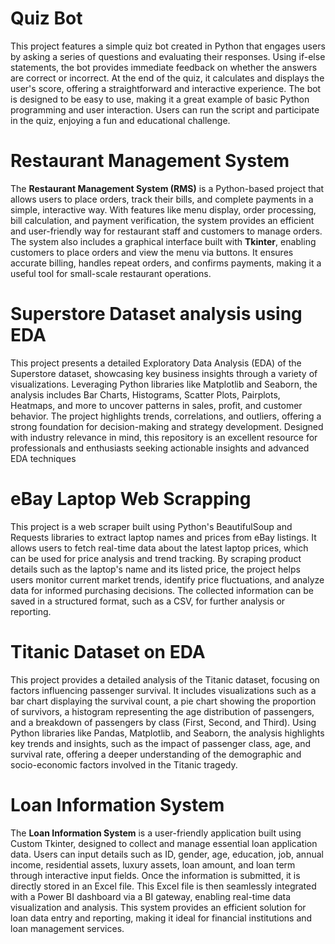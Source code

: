 # Quiz Bot
This project features a simple quiz bot created in Python that engages users by asking a series of questions and evaluating their responses. Using if-else statements, the bot provides immediate feedback on whether the answers are correct or incorrect. At the end of the quiz, it calculates and displays the user's score, offering a straightforward and interactive experience. The bot is designed to be easy to use, making it a great example of basic Python programming and user interaction. Users can run the script and participate in the quiz, enjoying a fun and educational challenge.
# Restaurant Management System
The **Restaurant Management System (RMS)** is a Python-based project that allows users to place orders, track their bills, and complete payments in a simple, interactive way. With features like menu display, order processing, bill calculation, and payment verification, the system provides an efficient and user-friendly way for restaurant staff and customers to manage orders. The system also includes a graphical interface built with **Tkinter**, enabling customers to place orders and view the menu via buttons. It ensures accurate billing, handles repeat orders, and confirms payments, making it a useful tool for small-scale restaurant operations.
# Superstore Dataset analysis using EDA
This project presents a detailed Exploratory Data Analysis (EDA) of the Superstore dataset, showcasing key business insights through a variety of visualizations. Leveraging Python libraries like Matplotlib and Seaborn, the analysis includes Bar Charts, Histograms, Scatter Plots, Pairplots, Heatmaps, and more to uncover patterns in sales, profit, and customer behavior. The project highlights trends, correlations, and outliers, offering a strong foundation for decision-making and strategy development. Designed with industry relevance in mind, this repository is an excellent resource for professionals and enthusiasts seeking actionable insights and advanced EDA techniques
# eBay Laptop Web Scrapping
This project is a web scraper built using Python's BeautifulSoup and Requests libraries to extract laptop names and prices from eBay listings. It allows users to fetch real-time data about the latest laptop prices, which can be used for price analysis and trend tracking. By scraping product details such as the laptop's name and its listed price, the project helps users monitor current market trends, identify price fluctuations, and analyze data for informed purchasing decisions. The collected information can be saved in a structured format, such as a CSV, for further analysis or reporting.
# Titanic Dataset on EDA
This project provides a detailed analysis of the Titanic dataset, focusing on factors influencing passenger survival. It includes visualizations such as a bar chart displaying the survival count, a pie chart showing the proportion of survivors, a histogram representing the age distribution of passengers, and a breakdown of passengers by class (First, Second, and Third). Using Python libraries like Pandas, Matplotlib, and Seaborn, the analysis highlights key trends and insights, such as the impact of passenger class, age, and survival rate, offering a deeper understanding of the demographic and socio-economic factors involved in the Titanic tragedy.
# Loan Information System
The **Loan Information System** is a user-friendly application built using Custom Tkinter, designed to collect and manage essential loan application data. Users can input details such as ID, gender, age, education, job, annual income, residential assets, luxury assets, loan amount, and loan term through interactive input fields. Once the information is submitted, it is directly stored in an Excel file. This Excel file is then seamlessly integrated with a Power BI dashboard via a BI gateway, enabling real-time data visualization and analysis. This system provides an efficient solution for loan data entry and reporting, making it ideal for financial institutions and loan management services.
